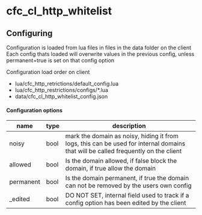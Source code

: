 # cfc_cl_http_whitelist

## Configuring 
Configuration is loaded from lua files in files in the data folder on the client
Each config thats loaded will overwrite values in the previous config, unless permanent=true is set on that config option

Configuration load order on client
- lua/cfc_http_retrictions/default_config.lua
- lua/cfc_http_restrictions/configs/*.lua
- data/cfc_cl_http_whitelist_config.json

#### Configuration options
| name | type | description |
| ----- | ---- | --------------------------------------------------------------------------------------------------------------------------------- |
| noisy | bool | mark the domain as noisy, hiding it from logs, this can be used for internal domains that will be called frequently on the client |
| allowed|bool| Is the domain allowed, if false block the domain, if true allow the domain |
|permanent|bool|Is the domain permanent, if true the domain can not be removed by the users own config|
|_edited|bool|DO NOT SET, internal field used to track if a config option has been edited by the client|